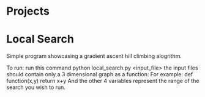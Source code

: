 # Projects


# Local Search

Simple program showcasing a gradient ascent hill climbing alogrithm.

To run:
run this command python local_search.py <input_file> <xmin> <ymin> <xmax> <ymax>
the input files should contain only a 3 dimensional graph as a function:
  For example:
      def function(x,y)
          return x+y
And the other 4 variables represent the range of the search you wish to run.
